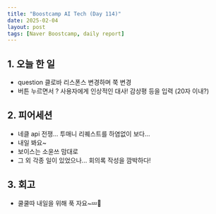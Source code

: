 ```yaml
---
title: "Boostcamp AI Tech (Day 114)"
date: 2025-02-04
layout: post
tags: [Naver Boostcamp, daily report]
---
```

## 1. 오늘 한 일
- question 클로바 리스폰스 변경하며 쭉 변경
- 버튼 누르면서 ? 사용자에게 인상적인 대사! 감상평 등을 입력 (20자 이내?)

## 2. 피어세션
- 네클 api 전쟁... 투매니 리퀘스트를 하염없이 보다...
- 내일 봐요~
- 보이스는 소윤쓰 맘대로
- 그 외 각종 일이 있었으나... 회의록 작성을 깜박하다!

## 3. 회고
- 쿨쿨따 내일을 위해 푹 자요~💤🌛